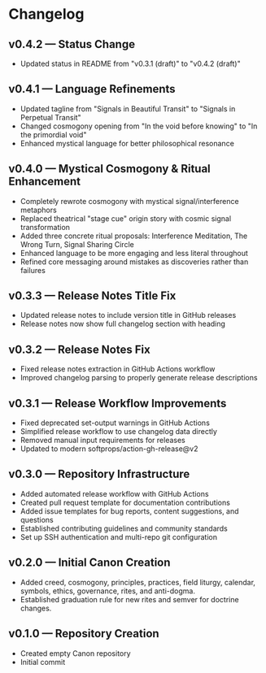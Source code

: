 # Changelog

## v0.4.2 — Status Change

- Updated status in README from "v0.3.1 (draft)" to "v0.4.2 (draft)"

## v0.4.1 — Language Refinements

- Updated tagline from "Signals in Beautiful Transit" to "Signals in Perpetual Transit"
- Changed cosmogony opening from "In the void before knowing" to "In the primordial void"
- Enhanced mystical language for better philosophical resonance

## v0.4.0 — Mystical Cosmogony & Ritual Enhancement

- Completely rewrote cosmogony with mystical signal/interference metaphors
- Replaced theatrical "stage cue" origin story with cosmic signal transformation
- Added three concrete ritual proposals: Interference Meditation, The Wrong Turn, Signal Sharing Circle
- Enhanced language to be more engaging and less literal throughout
- Refined core messaging around mistakes as discoveries rather than failures

## v0.3.3 — Release Notes Title Fix

- Updated release notes to include version title in GitHub releases
- Release notes now show full changelog section with heading

## v0.3.2 — Release Notes Fix

- Fixed release notes extraction in GitHub Actions workflow
- Improved changelog parsing to properly generate release descriptions

## v0.3.1 — Release Workflow Improvements

- Fixed deprecated set-output warnings in GitHub Actions
- Simplified release workflow to use changelog data directly
- Removed manual input requirements for releases
- Updated to modern softprops/action-gh-release@v2

## v0.3.0 — Repository Infrastructure

- Added automated release workflow with GitHub Actions
- Created pull request template for documentation contributions
- Added issue templates for bug reports, content suggestions, and questions
- Established contributing guidelines and community standards
- Set up SSH authentication and multi-repo git configuration

## v0.2.0 — Initial Canon Creation

- Added creed, cosmogony, principles, practices, field liturgy, calendar, symbols, ethics, governance, rites, and anti-dogma.
- Established graduation rule for new rites and semver for doctrine changes.

## v0.1.0 — Repository Creation

- Created empty Canon repository
- Initial commit
